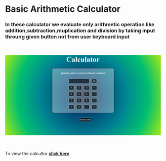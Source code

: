 # Basic Arithmetic Calculator 
### In these calculator we evaluate only arithmetic operation like addition,subtraction,muplication and division by taking input throung given button not from user keyboard input
<br><br>
<img src="chrome-capture-2023-4-10.png">

<br><br>
To view the calcultor [**click here**](https://basic-calculator-101.netlify.app/)

